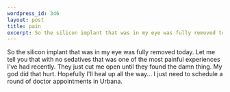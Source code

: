 ```yaml
--- 
wordpress_id: 346
layout: post
title: pain
excerpt: So the silicon implant that was in my eye was fully removed today.  Let me tell you that with no sedatives that was one of the most painful experiences I've had recently.  They just cut me open until they found the damn thing.  My god did that hurt.  Hopefully I'll heal up all the way... I just need to schedule a round of doctor appointments in Urbana.
---
```

So the silicon implant that was in my eye was fully removed today.  Let me tell you that with no sedatives that was one of the most painful experiences I've had recently.  They just cut me open until they found the damn thing.  My god did that hurt.  Hopefully I'll heal up all the way... I just need to schedule a round of doctor appointments in Urbana.
